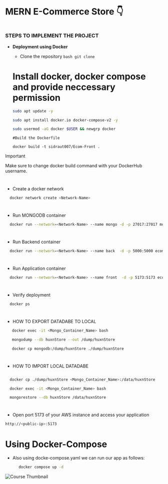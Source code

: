 ﻿# MERN E-Commerce Store 👇

#
### STEPS TO IMPLEMENT THE PROJECT
- **<p id="Docker">Deployment using Docker</p>**
  - Clone the repository
  ``bash
  git clone 
  ``
  # Install docker, docker compose and provide neccessary permission
  ```bash
  sudo apt update -y

  sudo apt install docker.io docker-compose-v2 -y

  sudo usermod -aG docker $USER && newgrp docker
  ``` 
  
  ```
  #Build the Dockerfile
  
  docker build -t sidraut007/Ecom-Front .
  ```
  
> [!Important]
> Make sure to change docker build command with your DockerHub username.
  #
  - Create a docker network
  ```bash
    docker network create <Network-Name>
  ```
  #
  - Run MONGODB container
  ```bash
    docker run --network=<Network-Name> --name mongo -d -p 27017:27017 mongo
  ```

  #
  - Run Backend container
  ```bash
    docker run --network=<Network-Name> --name back  -d -p 5000:5000 ecom-back
  ```

  #
  - Run Application container
  ```bash
    docker run --network=<Network-Name> --name front  -d -p 5173:5173 ecom-front
  ```

  #
  - Verify deployment
  ```bash
    docker ps
  ```

#
  - HOW TO EXPORT DATADABE TO LOCAL 

```bash
   docker exec -it <Mongo_Container_Name> bash

   mongodump --db huxnStore --out /dump/huxnStore

   docker cp mongodb:/dump/huxnStore ./dump/huxnStore

```

   #
  - HOW TO IMPORT LOCAL DATADABE

```bash

  docker cp ./dump/huxnStore <Mongo_Container_Name>:/data/huxnStore

  docker exec -it <Mongo_Container_Name> bash

  mongorestore --db huxnStore /data/huxnStore

```
  # 
  - Open port 5173 of your AWS instance and access your application
  ```bash
  http://<public-ip>:5173
  ```


# Using Docker-Compose
  - Also using docke-compose.yaml we can run our app as follows:
  ```bash
        docker compose up -d 
  ```

![Course Thumbnail](/home.png)



